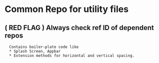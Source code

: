 # Common Repo for utility files

##   ( RED FLAG ) Always check ref ID of dependent repos 


```
  Contains boiler-plate code like 
  * Splash Screen, Appbar
  * Extension methods for horizontal and vertical spacing.
```

